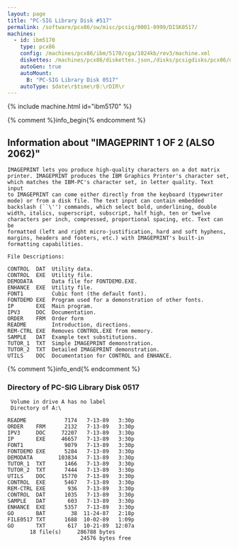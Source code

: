 ```yaml
---
layout: page
title: "PC-SIG Library Disk #517"
permalink: /software/pcx86/sw/misc/pcsig/0001-0999/DISK0517/
machines:
  - id: ibm5170
    type: pcx86
    config: /machines/pcx86/ibm/5170/cga/1024kb/rev3/machine.xml
    diskettes: /machines/pcx86/diskettes.json,/disks/pcsigdisks/pcx86/diskettes.json
    autoGen: true
    autoMount:
      B: "PC-SIG Library Disk 0517"
    autoType: $date\r$time\rB:\rDIR\r
---
```


{% include machine.html id="ibm5170" %}

{% comment %}info_begin{% endcomment %}

## Information about "IMAGEPRINT 1 OF 2 (ALSO 2062)"

    IMAGEPRINT lets you produce high-quality characters on a dot matrix
    printer. IMAGEPRINT produces the IBM Graphics Printer's character set,
    which matches the IBM-PC's character set, in letter quality. Text input
    to IMAGEPRINT can come either directly from the keyboard (typewriter
    mode) or from a disk file. The text input can contain embedded
    backslash (``\'') commands, which select bold, underlining, double
    width, italics, superscript, subscript, half high, ten or twelve
    characters per inch, compressed, proportional spacing, etc. Text can be
    formatted (left and right micro-justification, hard and soft hyphens,
    margins, headers and footers, etc.) with IMAGEPRINT's built-in
    formatting capabilities.
    
    File Descriptions:
    
    CONTROL  DAT  Utility data.
    CONTROL  EXE  Utility file.
    DEMODATA      Data file for FONTDEMO.EXE.
    ENHANCE  EXE  Utility file.
    FONT1         Cubic font (the default font).
    FONTDEMO EXE  Program used for a demonstration of other fonts.
    IP       EXE  Main program.
    IPV3     DOC  Documentation.
    ORDER    FRM  Order form
    README        Introduction, directions.
    REM-CTRL EXE  Removes CONTROL.EXE from memory.
    SAMPLE   DAT  Example text substitutions.
    TUTOR_1  TXT  Simple IMAGEPRINT demonstration.
    TUTOR_2  TXT  Detailed IMAGEPRINT demonstration.
    UTILS    DOC  Documentation for CONTROL and ENHANCE.
{% comment %}info_end{% endcomment %}


### Directory of PC-SIG Library Disk 0517

     Volume in drive A has no label
     Directory of A:\

    README            7174   7-13-89   3:30p
    ORDER    FRM      2132   7-13-89   3:30p
    IPV3     DOC     72207   7-13-89   3:30p
    IP       EXE     46657   7-13-89   3:30p
    FONT1             9079   7-13-89   3:30p
    FONTDEMO EXE      5284   7-13-89   3:30p
    DEMODATA        103834   7-13-89   3:30p
    TUTOR_1  TXT      1466   7-13-89   3:30p
    TUTOR_2  TXT      7444   7-13-89   3:30p
    UTILS    DOC     15770   7-13-89   3:30p
    CONTROL  EXE      5467   7-13-89   3:30p
    REM-CTRL EXE       936   7-13-89   3:30p
    CONTROL  DAT      1035   7-13-89   3:30p
    SAMPLE   DAT       603   7-13-89   3:30p
    ENHANCE  EXE      5357   7-13-89   3:30p
    GO       BAT        38  11-24-87   2:18p
    FILE0517 TXT      1688  10-02-89   1:09p
    GO       TXT       617  10-21-89  12:07a
           18 file(s)     286788 bytes
                           24576 bytes free
